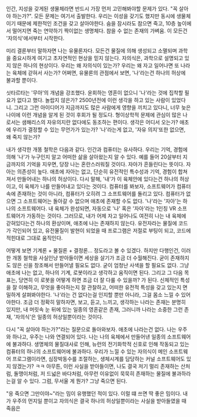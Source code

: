 인간, 지성을 갖게된 생물체라면 반드시 가장 먼저 고민해봐야할 문제가 있다. "꼭 살아야 하는가?". 모든 문제는 여기서 출발한다. 우리는 이성을 갖기도 했지만 동시에 생물체이기 때문에 제한적인 조건을 갖고 살아야한다. 숨을 잠시라도 참으면 죽고, 10층 높이에서 떨어지면 죽는 연약하기 짝이없는 생명체다. 참을 수 없는 존재의 가벼움. 이 모든건 '자의식'에서부터 시작한다.

미리 결론부터 말하자면 나는 유물론자다. 모든건 물질에 의해 생성되고 소멸되며 과학을 중요시하게 여기고 초자연적인 현상을 믿지 않는다. 자의식은, 과학으로 설명되고 있지 않은 하나의 현상이다. 우리는 왜 자의식이 있는가? 우리는 왜 자고 일어나면 또 나라는 육체에 갇혀서 사는가? 어쩌면, 유물론의 관점에서 보면, '나'라는건 하나의 허상에 불과할 뿐이다.

싯타르타는 '무아'의 개념을 강조했다. 윤회하는 영혼이 없으니 '나'라는 것에 집착할 필요가 없다고 했다. 놀랍지 않은가? 2500년전에 이런 생각을 하고 있는 사람이 있었다니. 그리고 그런 아이디어가 지금까지도 많은 사람에게 영향을 끼치고 있다니, 너무 늦은 나이에 이런 개념을 알게 된 것이 후회가 될 정도다. 형이상학적 문제에 관심이 많은 나로서는 샘해리스의 자유의지란 없다에도 동조하는 편이다. 생각은 어디서 오는가? 애초에 우리가 결정할 수 있는 무언가가 있는가? '나'라는게 없고, '자유 의지'또한 없으면, 왜 죽지 않는가?

내가 생각한 개똥 철학은 다음과 같다. 인간과 컴퓨터는 유사하다. 우리는 기억, 경험에 의해 '나'가 누구인지 알고 어떠한 삶을 살아왔는지 알 수 있다. 예를 들어 20살부터 지금까지의 기억을 지우면, 당장 나는 혼란스러워질 것이다. 자아가 흔들린다는 뜻이다. 자아는 의존성이 높다. 애초에 자아는 없고, 단순히 유전적인 특수성과 기억, 경험이 합쳐져서 만들어내는 하나의 허상이다. 다시 말해, '내'가 이 육체안에 있다는건 하나의 허상이고, 이 육체가 나를 만들어내고 있다는 것이다. 컴퓨터를 봐보자, 소프트웨어가 컴퓨터 속에 존재하는 것이 아니라, 컴퓨터가 오히려 그 소프트웨어를 돌리고 있다. 컴퓨터가 없으면 그 소프트웨어는 돌아갈 수 없으며 애초에 존재할 수도 없다. '나'라는 '자아'는 하나의 소프트웨어다. 내 육체가 완성되면, 자동으로 '나' 혹은 '자아'라는 1인칭 VR 소프트웨어가 가동하는 것이다. 그러므로, 내가 어제 자고 일어나도 여전히 나는 내 육체에 갇혀있다는건 하나의 환상이며, 애초에 나는 존재하지 않는다. 유전자라는 물질에 코드가 각인되어 있고, 유전물질이 발현이 되었을 때 프로그램은 저절로 부팅이 되고, 코드에 적힌대로 그대로 움직인다.

어떻게 보면 기계론 + 물질론 + 결정론... 정도라고 볼 수 있겠다. 하지만 다행인건, 이러한 개똥 철학을 사실인냥 받아들이면 세상을 살기가 조금 더 수월해진다. 굳이 존재하지도 않은 신을 창조해서 만들어낼 필요도 없다. 굳이 엄청난 사색을 할 필요도 없다. 그냥 애초에 나는 없고, 하나의 기계, 로봇이라고 생각하고 움직이면 된다. 그리고 그 다음 목표는, 당연히 이 로봇을 어떻게 하면 조금 더 잘 다룰 수 있을까? 가 된다. 신체적인 특성을 잘 이해하고, 무엇을 좋아하는지 잘 관찰하고, 어떠한 유전적 특성을 갖고 있는지 면밀하게 살펴봐야한다. '나'라는 건 없다는걸 인지할 뿐만 아니라, 그걸 몸소 느낄 수 있어야한다. 조금 더 정확히 말하자면, 보고, 듣고, 느끼고, 생각하는 나라는 존재는 분명히 있지만, 내 머릿속 눈 뒤에 있는 일종의 영혼같은 존재, 그러니까 나라는 소중한 그런 존재, '자의식'은 일종의 허상일뿐이라는 것이다.

다시 "꼭 살아야 하는가?"라는 질문으로 돌아와보자. 애초에 나라는건 없다. 나는 우주와 하나고, 우주는 나와 연결되어 있다. 나는 나의 육체에서 만들어낸 일종의 소프트웨어에 불과하다. 생명체의 물질대사로 인해, 뉴런의 전기화학적 신호로 인해 작동되고 있는 컴퓨터의 하나의 소프트웨어에 불과하다. 우리가 느낄 수 있는 자의식이 메인 소프트웨어 프로그램이라면, 심장박동수를 조절하는, 생체시계를 담당하는 커널 소프트웨어도 있지 않겠는가? ㅋㅋ 아무튼, 이런 사실을 받아들이면, 나도 결국 저기 멀리 존재하는 산처럼, 돌맹이처럼, 저 드넓은 바다처럼, 아무런 이유없이 묵묵히 존재하는 물질에 불과하라는걸 알 수 있다. 그럼, 무서울 게 뭔가? 그냥 죽으면 된다.

"응 죽으면 그만이야~"라는 밈이 유행했던 적이 있다. 이럴 떄 쓰면 딱 좋은 밈이다. 내가 우주의 먼지일 뿐이고 자의식은 결국 하나의 허상일뿐이라는 사실을 받아들였을 때 죽음은